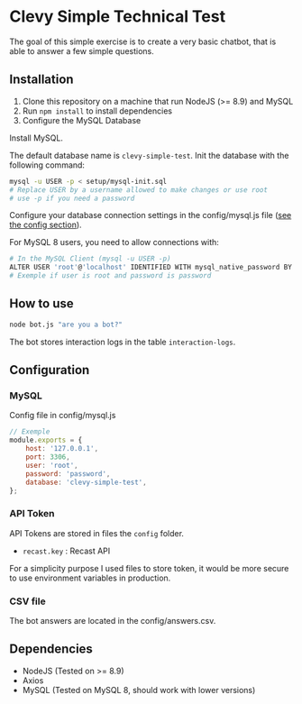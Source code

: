 # Clevy Simple Technical Test
The goal of this simple exercise is to create a very basic chatbot, that is able to answer a few simple questions.

## Installation
1. Clone this repository on a machine that run NodeJS (>= 8.9) and MySQL
2. Run `npm install` to install dependencies
3. Configure the MySQL Database

Install MySQL.

The default database name is `clevy-simple-test`. Init the database with the following command:
``` bash
mysql -u USER -p < setup/mysql-init.sql
# Replace USER by a username allowed to make changes or use root
# use -p if you need a password
```
Configure your database connection settings in the config/mysql.js file ([see the config section](#mysql)).

For MySQL 8 users, you need to allow connections with:
``` bash
# In the MySQL Client (mysql -u USER -p)
ALTER USER 'root'@'localhost' IDENTIFIED WITH mysql_native_password BY 'password'
# Exemple if user is root and password is password
```

## How to use
``` bash
node bot.js "are you a bot?"
```
The bot stores interaction logs in the table `interaction-logs`.

## Configuration

### MySQL
Config file in config/mysql.js
``` javascript
// Exemple
module.exports = {
	host: '127.0.0.1',
	port: 3306,
	user: 'root',
	password: 'password',
	database: 'clevy-simple-test',
};
```

### API Token
API Tokens are stored in files the `config` folder.
- `recast.key` : Recast API

For a simplicity purpose I used files to store token, it would be more secure to use environment variables in production.

### CSV file
The bot answers are located in the config/answers.csv.

## Dependencies
- NodeJS (Tested on >= 8.9)
- Axios
- MySQL (Tested on MySQL 8, should work with lower versions)